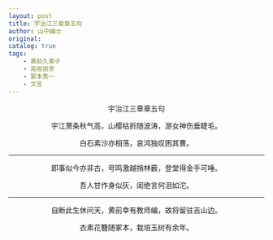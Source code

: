 ```yaml
---
layout: post
title: 宇治江三章章五句
author: 山中幽士
original: 
catalog: true
tags:
    - 黄前久美子
    - 高坂丽奈
    - 冢本秀一
    - 文言
---
```


<center>宇治江三章章五句</center>

<span><center>宇江萧条秋气高，山樱枯折随波涛，游女神伤垂睫毛。</center></span>

<span><center>白石素沙亦相荡，哀鸿独叹困其曹。</center></span>

* * *

<span><center>即事似今亦非古，号鸣激越捎林薮，登堂得金手可唾。</center></span>

<span><center>吾人甘作身似灰，闺绝言何泪如沱。</center></span>

* * *

<span><center>自断此生休问天，黄前幸有教师编，故将留驻吉山边。</center></span>

<span><center>衣素花簪随冢本，栽培玉树有余年。</center></span>